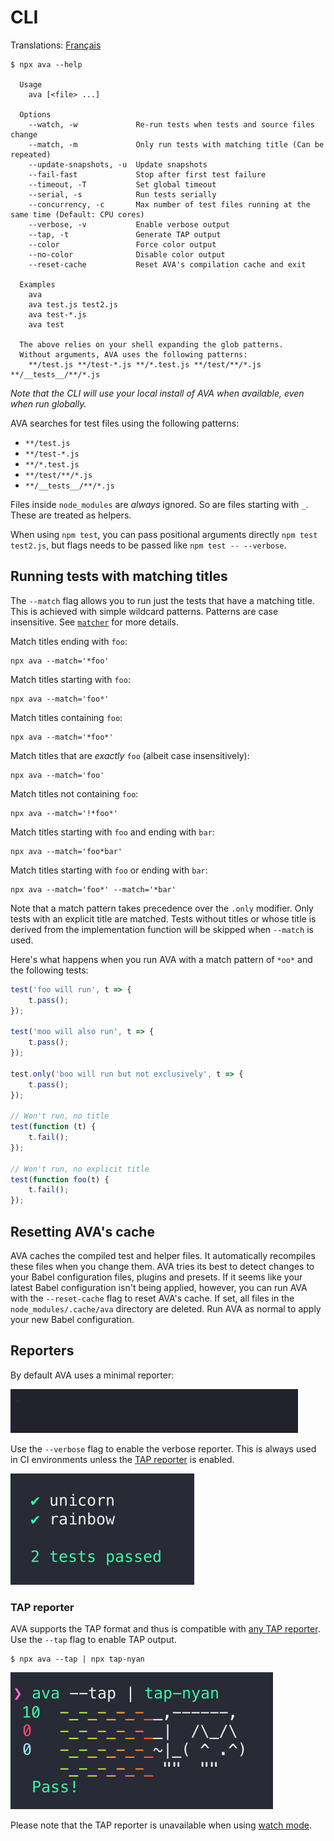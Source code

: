# CLI

Translations: [Français](https://github.com/avajs/ava-docs/blob/master/fr_FR/docs/05-command-line.md)

```console
$ npx ava --help

  Usage
    ava [<file> ...]

  Options
    --watch, -w             Re-run tests when tests and source files change
    --match, -m             Only run tests with matching title (Can be repeated)
    --update-snapshots, -u  Update snapshots
    --fail-fast             Stop after first test failure
    --timeout, -T           Set global timeout
    --serial, -s            Run tests serially
    --concurrency, -c       Max number of test files running at the same time (Default: CPU cores)
    --verbose, -v           Enable verbose output
    --tap, -t               Generate TAP output
    --color                 Force color output
    --no-color              Disable color output
    --reset-cache           Reset AVA's compilation cache and exit

  Examples
    ava
    ava test.js test2.js
    ava test-*.js
    ava test

  The above relies on your shell expanding the glob patterns.
  Without arguments, AVA uses the following patterns:
    **/test.js **/test-*.js **/*.test.js **/test/**/*.js **/__tests__/**/*.js
```

*Note that the CLI will use your local install of AVA when available, even when run globally.*

AVA searches for test files using the following patterns:

* `**/test.js`
* `**/test-*.js`
* `**/*.test.js`
* `**/test/**/*.js`
* `**/__tests__/**/*.js`

Files inside `node_modules` are *always* ignored. So are files starting with `_`. These are treated as helpers.

When using `npm test`, you can pass positional arguments directly `npm test test2.js`, but flags needs to be passed like `npm test -- --verbose`.

## Running tests with matching titles

The `--match` flag allows you to run just the tests that have a matching title. This is achieved with simple wildcard patterns. Patterns are case insensitive. See [`matcher`](https://github.com/sindresorhus/matcher) for more details.

Match titles ending with `foo`:

```console
npx ava --match='*foo'
```

Match titles starting with `foo`:

```console
npx ava --match='foo*'
```

Match titles containing `foo`:

```console
npx ava --match='*foo*'
```

Match titles that are *exactly* `foo` (albeit case insensitively):

```console
npx ava --match='foo'
```

Match titles not containing `foo`:

```console
npx ava --match='!*foo*'
```

Match titles starting with `foo` and ending with `bar`:

```console
npx ava --match='foo*bar'
```

Match titles starting with `foo` or ending with `bar`:

```console
npx ava --match='foo*' --match='*bar'
```

Note that a match pattern takes precedence over the `.only` modifier. Only tests with an explicit title are matched. Tests without titles or whose title is derived from the implementation function will be skipped when `--match` is used.

Here's what happens when you run AVA with a match pattern of `*oo*` and the following tests:

```js
test('foo will run', t => {
	t.pass();
});

test('moo will also run', t => {
	t.pass();
});

test.only('boo will run but not exclusively', t => {
	t.pass();
});

// Won't run, no title
test(function (t) {
	t.fail();
});

// Won't run, no explicit title
test(function foo(t) {
	t.fail();
});
```

## Resetting AVA's cache

AVA caches the compiled test and helper files. It automatically recompiles these files when you change them. AVA tries its best to detect changes to your Babel configuration files, plugins and presets. If it seems like your latest Babel configuration isn't being applied, however, you can run AVA with the `--reset-cache` flag to reset AVA's cache. If set, all files in the `node_modules/.cache/ava` directory are deleted. Run AVA as normal to apply your new Babel configuration.

## Reporters

By default AVA uses a minimal reporter:

<img src="../media/mini-reporter.gif" width="460">

Use the `--verbose` flag to enable the verbose reporter. This is always used in CI environments unless the [TAP reporter](#tap-reporter) is enabled.

<img src="../media/verbose-reporter.png" width="294">

### TAP reporter

AVA supports the TAP format and thus is compatible with [any TAP reporter](https://github.com/sindresorhus/awesome-tap#reporters). Use the `--tap` flag to enable TAP output.

```console
$ npx ava --tap | npx tap-nyan
```

<img src="../media/tap-reporter.png" width="420">

Please note that the TAP reporter is unavailable when using [watch mode](./recipes/watch-mode.md).
